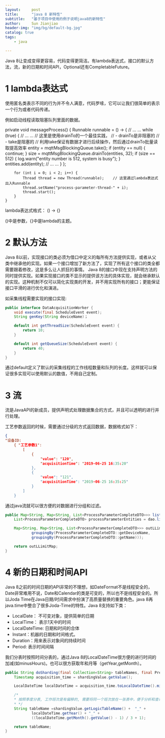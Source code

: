 ```yaml
---
layout:     post
title:      "java 8 新特性"  
subtitle:   "基于项目中使用的例子说明java8的新特性"
author:     Sun Jianjiao
header-img: "img/bg/default-bg.jpg"
catalog: true
tags:
    - java

---
```


Java 8让变成变得更容易，代码变得更简洁。有lambda表达式，接口的默认方法，流，新的日期和时间API，Optional还有CompletableFuture。

# 1 lambda表达式

使用匿名类表示不同的行为并不令人满意，代码罗嗦，它可以让我们很简单的表示一个行为或者代码传递。

例如启动线程读取阻塞队列里面的数据。

   private void messageProcess() {
        Runnable runnable = () -> {
            // ... ...
            while (true) {
                // ... ...
                // 这里是使用drainTo的一个最佳实践，
                // - drainTo是非阻塞的
                // - take是阻塞的
                // 利用take保证有数据才进行后续操作，然后通过drainTo批量读取提高效率
                entity = mqttMsgBlockingQueue.take();
                if (entity == null) {
                    continue;
                }
                size = mqttMsgBlockingQueue.drainTo(entities, 32);
                if (size == 512) {
                    log.warn("entity number is 512, system is busy");
                }
                entities.add(entity);
                // ... ...
            }
        };

        for (int i = 0; i < 2; i++) {
            Thread thread = new Thread(runnable);    // 这里通过lambda表达式出入Runnable
            thread.setName("process-parameter-thread-" + i);
            thread.start();
        }
    }

lambda表达式格式：
() -> {}

()中是参数，{}中是lambda的主题。

# 2 默认方法

Java 8以前，实现接口的类必须为借口中定义的每所有方法提供实现，或者从父类中继承他的实现。如果一个接口增加了新方法了，实现了所有这个接口的类全都需要跟着修改，这是多么让人抓狂的事情。
Java 8的接口中现在支持声明方法的同时提供实现。如果实现接口的类不显示的提供该方法的具体实现，就会继承默认的实现。这种机制不仅可以简化实现类的开发，并不用实现所有的接口；更能保证接口平滑的进行优化和演进。

如采集线程需要实现的接口实现:

```Java
public interface DataAcquisitionWorker {
    void execute(final ScheduleEvent event);
    String genKey(String deviceName)；

    default int getThreadSize(ScheduleEvent event) {
        return 10;
    }

    default int getQueueSize(ScheduleEvent event) {
        return 40;
    }
}
```

通过default定义了默认的采集线程的工作线程数量和队列的长度。这样就可以保证很多实现可以使用默认的数值，不用自己定制。

# 3 流

流是JavaAPI的新成员，提供声明式处理数据集合的方式，并且可以透明的进行并行处理。

工艺参数返回的时候，需要通过分级的方式返回数据，数据格式如下：

```json
{
"设备ID:
    { "工艺参数1": 
        [
            {
                "value": "120",
                "acquisitionTime": "2019-06-25 16:35:20"
            },
            {
                "value": "121",
                "acquisitionTime": "2019-06-25 16:35:25"
            }
        ]
    }
```

通过java流就可以很方便的对数据进行分组和过滤。

```Java
public Map<String, Map<String, List<ProcessParameterCompleteDTO>>> listOutLimit(String startTime, String endTime) {
    List<ProcessParameterCompleteDTO> processParameterEntities = dao.listOutLimit(startTime, endTime);

    Map<String, Map<String, List<ProcessParameterCompleteDTO>>> outLLimitMap = processParameterEntities.stream().collect(
            groupingBy(ProcessParameterCompleteDTO::getDeviceName,
            groupingBy(ProcessParameterCompleteDTO::getName)));

    return outLLimitMap;
}
```

# 4 新的日期和时间API

Java 8之前的时间日期的API非常的不理想，如DateFormat不是线程安全的，Date非常难用不说，Date和Calendar的类是可变的，所以也不是线程安全的。所以Joda Time在Java日期/时间需求中扮演了高质量替换的重要角色。java 8再java.time中整合了很多Joda-Time的特性。Java 8支持如下类：

- LocalDate： 不可变对象，提供简单的日期
- LocalTime： 表示1天中的时间
- LocalDateTime: 日期和时间的合体
- Instant：机器的日期和时间格式。
- Duration：用来表示对象间的持续时间
- Period: 表示时间间隔

我们分表时按照时间分表的，通过Java 8的LocalDateTime很方便的进行时间的加减(如minusHours)。也可以很方获取年和月等（getYear,getMonth）。

```Java
public String doSharding(final Collection<String> tableNames, final PreciseShardingValue<Timestamp> shardingValue) {
    Timestamp acquisition_time = shardingValue.getValue();

    LocalDateTime localDateTime = acquisition_time.toLocalDateTime().minusHours(offset);

    /*
    * 按照季度分表, 工作班次是有偏移的, 需要将同一个班次放在一张表中，便于分析和查询
    * */
    String tableName =shardingValue.getLogicTableName() +  "_" +
            localDateTime.getYear() + "_" +
            ((localDateTime.getMonth().getValue() - 1) / 3 + 1);

    return tableName;
}
```
